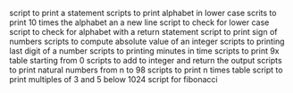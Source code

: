 script to print a statement
scripts to print alphabet in lower case
scrits to print 10 times the alphabet an a new line
script to check for lower case
script to check for alphabet with a return statement
script to print sign of numbers
scripts to compute absolute value of an integer
scripts to printing last digit of a number
scripts to printing minutes in time
scripts to print 9x table starting from 0
scripts to add to integer and return the output
scripts to print natural numbers from n to 98
scripts to print n times table
script to print multiples of 3 and 5 below 1024
script for fibonacci
